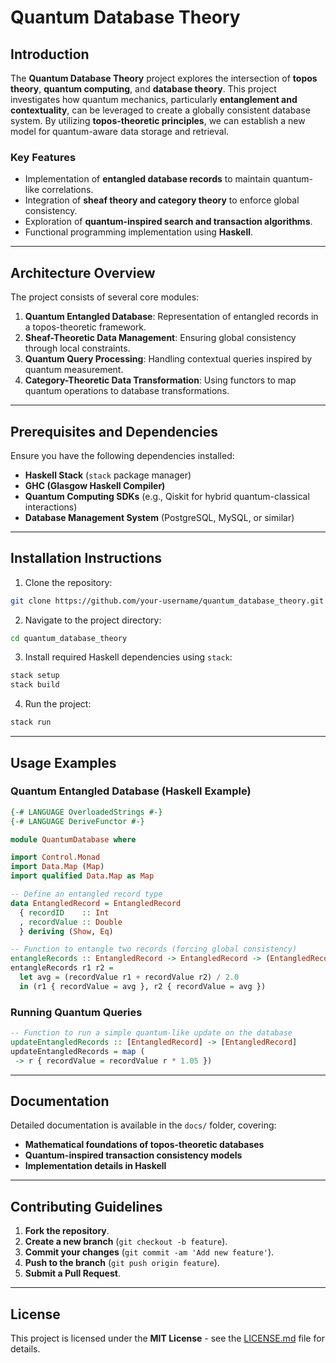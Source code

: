 # Quantum Database Theory

## Introduction
The **Quantum Database Theory** project explores the intersection of **topos theory**, **quantum computing**, and **database theory**. This project investigates how quantum mechanics, particularly **entanglement and contextuality**, can be leveraged to create a globally consistent database system. By utilizing **topos-theoretic principles**, we can establish a new model for quantum-aware data storage and retrieval.

### Key Features
- Implementation of **entangled database records** to maintain quantum-like correlations.
- Integration of **sheaf theory and category theory** to enforce global consistency.
- Exploration of **quantum-inspired search and transaction algorithms**.
- Functional programming implementation using **Haskell**.

---

## Architecture Overview
The project consists of several core modules:

1. **Quantum Entangled Database**: Representation of entangled records in a topos-theoretic framework.
2. **Sheaf-Theoretic Data Management**: Ensuring global consistency through local constraints.
3. **Quantum Query Processing**: Handling contextual queries inspired by quantum measurement.
4. **Category-Theoretic Data Transformation**: Using functors to map quantum operations to database transformations.

---

## Prerequisites and Dependencies
Ensure you have the following dependencies installed:

- **Haskell Stack** (`stack` package manager)
- **GHC (Glasgow Haskell Compiler)**
- **Quantum Computing SDKs** (e.g., Qiskit for hybrid quantum-classical interactions)
- **Database Management System** (PostgreSQL, MySQL, or similar)

---

## Installation Instructions
1. Clone the repository:
```sh
git clone https://github.com/your-username/quantum_database_theory.git
```
2. Navigate to the project directory:
```sh
cd quantum_database_theory
```
3. Install required Haskell dependencies using `stack`:
```sh
stack setup
stack build
```
4. Run the project:
```sh
stack run
```

---

## Usage Examples

### Quantum Entangled Database (Haskell Example)
```haskell
{-# LANGUAGE OverloadedStrings #-}
{-# LANGUAGE DeriveFunctor #-}

module QuantumDatabase where

import Control.Monad
import Data.Map (Map)
import qualified Data.Map as Map

-- Define an entangled record type
data EntangledRecord = EntangledRecord
  { recordID    :: Int
  , recordValue :: Double
  } deriving (Show, Eq)

-- Function to entangle two records (forcing global consistency)
entangleRecords :: EntangledRecord -> EntangledRecord -> (EntangledRecord, EntangledRecord)
entangleRecords r1 r2 =
  let avg = (recordValue r1 + recordValue r2) / 2.0
  in (r1 { recordValue = avg }, r2 { recordValue = avg })
```

### Running Quantum Queries
```haskell
-- Function to run a simple quantum-like update on the database
updateEntangledRecords :: [EntangledRecord] -> [EntangledRecord]
updateEntangledRecords = map ( -> r { recordValue = recordValue r * 1.05 })
```

---

## Documentation
Detailed documentation is available in the `docs/` folder, covering:
- **Mathematical foundations of topos-theoretic databases**
- **Quantum-inspired transaction consistency models**
- **Implementation details in Haskell**

---

## Contributing Guidelines
1. **Fork the repository**.
2. **Create a new branch** (`git checkout -b feature`).
3. **Commit your changes** (`git commit -am 'Add new feature'`).
4. **Push to the branch** (`git push origin feature`).
5. **Submit a Pull Request**.

---

## License
This project is licensed under the **MIT License** - see the [LICENSE.md](LICENSE.md) file for details.
